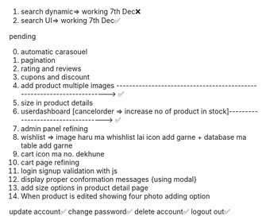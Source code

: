 1. search dynamic=> working 7th Dec❌
2. search UI=> working 7th Dec✅

pending 

0. automatic carasouel
1. pagination
2. rating and reviews
3. cupons and discount
4. add product multiple images ----------------------------------------------------------------------->  ✅
5. size in product details
6. userdashboard [cancelorder => increase no of product in stock]-----------------------------------> ✅
7. admin panel refining
8. wishlist => image haru ma whishlist lai icon add garne + database ma table add garne
9. cart icon ma no. dekhune
10. cart page refining
11. login signup validation with js
12. display proper conformation messages {using modal}
13. add size options in product detail page
14. When product is edited showing four photo adding option

<!-- user dashboard side panel -->
update account✅
change password✅
delete account✅
logout out✅
